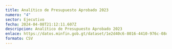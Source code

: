 ```yaml
---
title: Analítico de Presupuesto Aprobado 2023
numero: "4"
sector: Ejecutivo
fecha: 2024-04-08T21:12:11.607Z
descripcion: Analítico de Presupuesto Aprobado 2023
enlace: https://datos.minfin.gob.gt/dataset/1e2d40c6-8016-4410-976c-08d3e49268ff/resource/3da8fc12-8e8e-4ebb-af53-fe8d4a9bfec1/download/presupuesto-aprobado-2023.csv
formato: CSV
---
```

